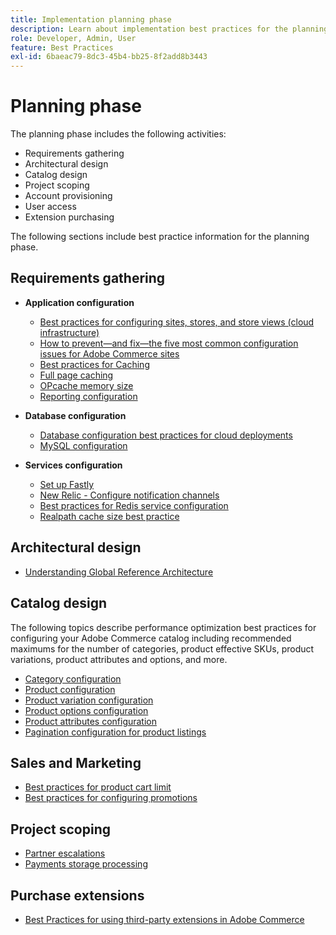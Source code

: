```yaml
---
title: Implementation planning phase
description: Learn about implementation best practices for the planning phase of Adobe Commerce projects.
role: Developer, Admin, User
feature: Best Practices
exl-id: 6baeac79-8dc3-45b4-bb25-8f2add8b3443
---
```

# Planning phase

The planning phase includes the following activities:

- Requirements gathering
- Architectural design
- Catalog design
- Project scoping
- Account provisioning
- User access
- Extension purchasing

The following sections include best practice information for the planning phase.

## Requirements gathering

- **Application configuration**
  - [Best practices for configuring sites, stores, and store views (cloud infrastructure)](sites-stores-store-views.md)
  - [How to prevent—and fix—the five most common configuration issues for Adobe Commerce sites](https://business.adobe.com/blog/how-to/usual-suspects-five-configuration-fixes-maximize-your-peak-sales)
  - [Best practices for Caching](https://docs.magento.com/user-guide/system/cache-management.html#best-practices-for-caching)
  - [Full page caching](https://developer.adobe.com/commerce/php/development/cache/page/public-content/)
  - [OPcache memory size](opcache-memory-size.md)
  - [Reporting configuration](reporting-configuration.md)

- **Database configuration**
  - [Database configuration best practices for cloud deployments​](database-on-cloud.md)
  - [MySQL configuration​](mysql-configuration.md)

- **Services configuration**
  - [Set up Fastly](https://devdocs.magento.com/cloud/cdn/configure-fastly.html)
  - [New Relic - Configure notification channels](https://devdocs.magento.com/cloud/project/new-relic.html#configure-notification-channels)
  - [Best practices for Redis service configuration​](redis-service-configuration.md)
  - [Realpath cache size best practice](realpath-cache-size.md)

## **Architectural design**

<!--Asset not yet integrated
- [GRA Architecture examples](https://wiki.corp.adobe.com/x/kD4ykw)
-->
- [Understanding Global Reference Architecture](../../../implementation-playbook/architecture/global-reference.md)

## **Catalog design**

The following topics describe performance optimization best practices for configuring your Adobe Commerce catalog including recommended maximums for the number of categories, product effective SKUs, product variations, product attributes and options, and more.

- [Category configuration](category-limits.md)
- [Product configuration​](catalog-management.md#product-sku-limits)
- [Product variation configuration](catalog-management.md#product-variations)
- [Product options configuration](catalog-management.md#product-options)
- [Product attributes configuration​](catalog-management.md#product-attributes)
- [Pagination configuration for product listings](catalog-management.md#product-listing-pagination)

## **Sales and Marketing**

- [Best practices for product cart limit](catalog-management.md#cart-limits)
- [Best practices for configuring promotions](catalog-management.md#promotions)

## **Project scoping**

- [Partner escalations](partner-escalation.md)
- [Payments storage processing](payment-processing-storage.md)

## **Purchase extensions**

- [Best Practices for using third-party extensions in Adobe Commerce](extensions.md)
